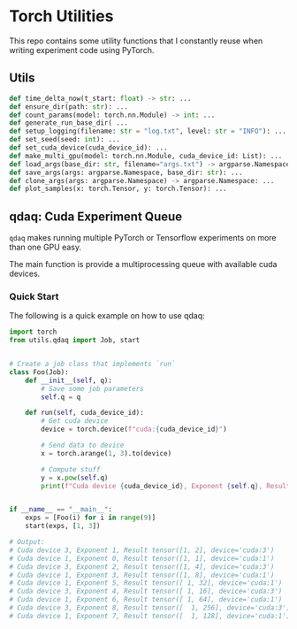 # Torch Utilities

This repo contains some utility functions that I constantly reuse when writing experiment code using PyTorch. 

## Utils

```python
def time_delta_now(t_start: float) -> str: ...
def ensure_dir(path: str): ...
def count_params(model: torch.nn.Module) -> int: ...
def generate_run_base_dir( ...
def setup_logging(filename: str = "log.txt", level: str = "INFO"): ...
def set_seed(seed: int): ...
def set_cuda_device(cuda_device_id): ...
def make_multi_gpu(model: torch.nn.Module, cuda_device_id: List): ...
def load_args(base_dir: str, filename="args.txt") -> argparse.Namespace: ...
def save_args(args: argparse.Namespace, base_dir: str): ...
def clone_args(args: argparse.Namespace) -> argparse.Namespace: ...
def plot_samples(x: torch.Tensor, y: torch.Tensor): ...
```

## qdaq: Cuda Experiment Queue

`qdaq` makes running multiple PyTorch or Tensorflow experiments on more than one GPU easy.

The main function is provide a multiprocessing queue with available cuda devices.

### Quick Start

The following is a quick example on how to use qdaq:

```python
import torch
from utils.qdaq import Job, start


# Create a job class that implements `run`
class Foo(Job):
    def __init__(self, q):
        # Save some job parameters
        self.q = q

    def run(self, cuda_device_id):
        # Get cuda device
        device = torch.device(f"cuda:{cuda_device_id}")

        # Send data to device
        x = torch.arange(1, 3).to(device)

        # Compute stuff
        y = x.pow(self.q)
        print(f"Cuda device {cuda_device_id}, Exponent {self.q}, Result {y}")


if __name__ == "__main__":
    exps = [Foo(i) for i in range(9)]
    start(exps, [1, 3])

# Output:
# Cuda device 3, Exponent 1, Result tensor([1, 2], device='cuda:3')
# Cuda device 1, Exponent 0, Result tensor([1, 1], device='cuda:1')
# Cuda device 3, Exponent 2, Result tensor([1, 4], device='cuda:3')
# Cuda device 1, Exponent 3, Result tensor([1, 8], device='cuda:1')
# Cuda device 1, Exponent 5, Result tensor([ 1, 32], device='cuda:1')
# Cuda device 3, Exponent 4, Result tensor([ 1, 16], device='cuda:3')
# Cuda device 1, Exponent 6, Result tensor([ 1, 64], device='cuda:1')
# Cuda device 3, Exponent 8, Result tensor([  1, 256], device='cuda:3')
# Cuda device 1, Exponent 7, Result tensor([  1, 128], device='cuda:1')
```
